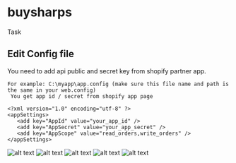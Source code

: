 # buysharps
Task
## Edit Config file
You need to add api public and secret key from shopify partner app.
```
For example: C:\myapp\app.config (make sure this file name and path is the same in your web.config)
 You get app id / secret from shopify app page
```
```
<?xml version="1.0" encoding="utf-8" ?>
<appSettings>
   <add key="AppId" value="your_app_id" />
   <add key="AppSecret" value="your_app_secret" />
   <add key="AppScope" value="read_orders,write_orders" />
</appSettings>
```
![alt text](https://image.prntscr.com/image/nAZs4lTkRJKBzanHbBpydQ.png)
![alt text](https://image.prntscr.com/image/yoLa5joDT6Cm9LjTOJFP6g.png)
![alt text](https://image.prntscr.com/image/9nAcml2FRZayMbbzTW0MWA.png)
![alt text](https://image.prntscr.com/image/ArD4OnhQQSCsBmvluEhQWw.png)
![alt text](https://image.prntscr.com/image/GRSROd7PTi6NN2EYv4WomQ.png)
